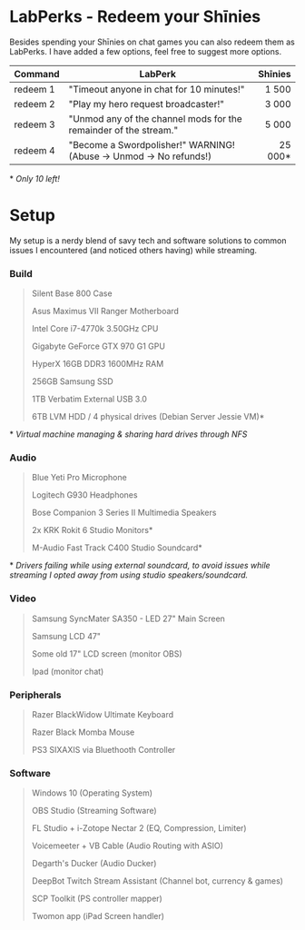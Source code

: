 # LabPerks - Redeem your Shīnies

Besides spending your Shīnies on chat games you can also redeem them as LabPerks. I have added a few options, feel free to suggest more options.

| Command | LabPerk | Shīnies |
| ------- | ------- | ------: |
| redeem 1 | "Timeout anyone in chat for 10 minutes!"  | 1 500 |
| redeem 2 | "Play my hero request broadcaster!"  | 3 000 |
| redeem 3 | "Unmod any of the channel mods for the remainder of the stream." | 5 000 |
| redeem 4 | "Become a Swordpolisher!" WARNING! (Abuse -> Unmod -> No refunds!) | 25 000* |

\* *Only 10 left!*

# Setup

My setup is a nerdy blend of savy tech and software solutions to common issues I encountered (and noticed others having) while streaming.

### Build
> Silent Base 800 Case
>
> Asus Maximus VII Ranger Motherboard
>
> Intel Core i7-4770k 3.50GHz CPU
>
> Gigabyte GeForce GTX 970 G1 GPU
>
> HyperX 16GB DDR3 1600MHz RAM
>
> 256GB Samsung SSD
>
> 1TB Verbatim External USB 3.0
>
> 6TB LVM HDD / 4 physical drives (Debian Server Jessie VM)*

\* *Virtual machine managing & sharing hard drives through NFS*

### Audio
> Blue Yeti Pro Microphone
>
> Logitech G930 Headphones
>
> Bose Companion 3 Series II Multimedia Speakers
>
> 2x KRK Rokit 6 Studio Monitors*
>
> M-Audio Fast Track C400 Studio Soundcard*

\* *Drivers failing while using external soundcard, to avoid issues while streaming I opted away from using studio speakers/soundcard.*

### Video
> Samsung SyncMater SA350 - LED 27" Main Screen
>
> Samsung LCD 47"
>
> Some old 17" LCD screen (monitor OBS)
>
> Ipad (monitor chat)

### Peripherals
> Razer BlackWidow Ultimate Keyboard
>
> Razer Black Momba Mouse
>
> PS3 SIXAXIS via Bluethooth Controller

### Software
> Windows 10 (Operating System)
>
> OBS Studio (Streaming Software)
>
> FL Studio + i-Zotope Nectar 2 (EQ, Compression, Limiter)
>
> Voicemeeter + VB Cable (Audio Routing with ASIO)
>
> Degarth's Ducker (Audio Ducker)
>
> DeepBot Twitch Stream Assistant (Channel bot, currency & games)
>
> SCP Toolkit (PS controller mapper)
>
> Twomon app (iPad Screen handler)

